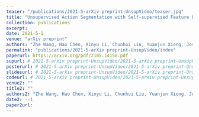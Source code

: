 ```yaml
---
teaser: "/publications/2021-5-arXiv preprint-UnsupVideo/teaser.jpg"
title: "Unsupervised Action Segmentation with Self-supervised Feature Learning and Co-occurrence Parsing"
collection: publications
excerpt: 
date: 2021-5-1
venue: "arXiv preprint"
authors: "Zhe Wang, Hao Chen, Xinyu Li, Chunhui Liu, Yuanjun Xiong, Joseph Tighe, Charless Fowlkes"
permalink: "publications/2021-5-arXiv preprint-UnsupVideo/index"
paperurl: https://arxiv.org/pdf/2105.14158.pdf
supurl: # 2021-5-arXiv preprint-UnsupVideo/2021-5-arXiv preprint-UnsupVideo-sup.pdf
posterurl: # 2021-5-arXiv preprint-UnsupVideo/2021-5-arXiv preprint-UnsupVideo-poster.pdf
slidesurl: # 2021-5-arXiv preprint-UnsupVideo/2021-5-arXiv preprint-UnsupVideo-slides.pdf
codeurl: # 2021-5-arXiv preprint-UnsupVideo/2021-5-arXiv preprint-UnsupVideo-code.zip
venue2: ""
title2: ""
authors2: "Zhe Wang, Hao Chen, Xinyu Li, Chunhui Liu, Yuanjun Xiong, Joseph Tighe, Charless Fowlkes"
date2: --1
paper2url: 
---
```




